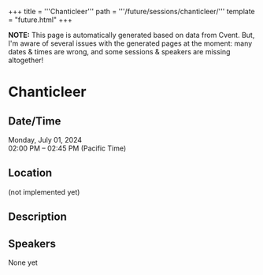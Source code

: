 +++
title = '''Chanticleer'''
path = '''/future/sessions/chanticleer/'''
template = "future.html"
+++

<p class="todo">
<strong>NOTE:</strong> This page is automatically generated based on data from Cvent.
But, I'm aware of several issues with the generated pages at the moment:
many dates & times are wrong, and some sessions & speakers are missing altogether!
</p>

<h1>Chanticleer</h1>
<h2>Date/Time</h2>
<p>Monday, July 01, 2024<br>
02:00 PM – 02:45 PM (Pacific Time)</p>
<h2>Location</h2>
(not implemented yet)
<h2>Description</h2>

<h2>Speakers</h2>
<p>None yet</p>

